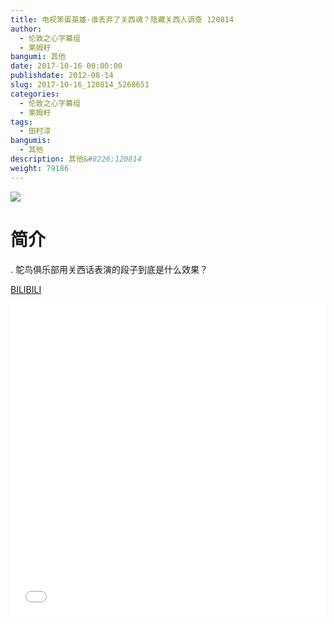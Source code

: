 ```yaml
---
title: 电视笨蛋英雄-谁丢弃了关西魂？隐藏关西人调查 120814
author: 
  - 伦敦之心字幕组
  - 莱姆籽
bangumi: 其他
date: 2017-10-16 00:00:00
publishdate: 2012-08-14
slug: 2017-10-16_120814_5268651
categories: 
  - 伦敦之心字幕组
  - 莱姆籽
tags: 
  - 田村淳
bangumis: 
  - 其他
description: 其他&#8226;120814
weight: 79186
---
```


![](https://i.imgur.com/YIx2wR5.jpg)

# 简介  
. 鸵鸟俱乐部用关西话表演的段子到底是什么效果？

  [BILIBILI](https://www.bilibili.com/video/av5268651/)


<div class="vcontainer">  <iframe class='video' src="//www.bilibili.com/html/html5player.html?cid=8562190&aid=5268651" width="100%" height="500" frameborder="0" allowfullscreen="allowfullscreen"></iframe></div>
